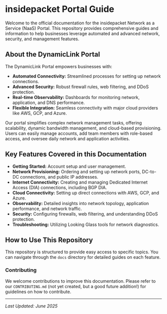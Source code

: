 # insidepacket Portal Guide

Welcome to the official documentation for the insidepacket Network as a Service (NaaS) Portal. This repository provides comprehensive guides and information to help businesses leverage automated and advanced network, security, and management features.

## About the DynamicLink Portal

The DynamicLink  Portal empowers businesses with:

- **Automated Connectivity:** Streamlined processes for setting up network connections.
- **Advanced Security:** Robust firewall rules, web filtering, and DDoS protection.
- **Real-time Observability:** Dashboards for monitoring network, application, and DNS performance.
- **Flexible Integration:** Seamless connectivity with major cloud providers like AWS, GCP, and Azure.

Our portal simplifies complex network management tasks, offering scalability, dynamic bandwidth management, and cloud-based provisioning. Users can easily manage accounts, add team members with role-based access, and oversee daily network and application activities.

## Key Features Covered in this Documentation

- **Getting Started:** Account setup and user management.
- **Network Provisioning:** Ordering and setting up network ports, DC-to-DC connections, and public IP addresses.
- **Internet Connectivity:** Creating and managing Dedicated Internet Access (DIA) connections, including BGP DIA.
- **Cloud Connectivity:** Setting up direct connections with AWS, GCP, and Azure.
- **Observability:** Detailed insights into network topology, application performance, and network traffic.
- **Security:** Configuring firewalls, web filtering, and understanding DDoS protection.
- **Troubleshooting:** Utilizing Looking Glass tools for network diagnostics.

## How to Use This Repository

This repository is structured to provide easy access to specific topics. You can navigate through the `docs` directory for detailed guides on each feature.

### Contributing

We welcome contributions to improve this documentation. Please refer to our `CONTRIBUTING.md` (not yet created, but a good future addition\!) for guidelines on how to contribute.

---

_Last Updated: June 2025_